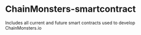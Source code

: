 # ChainMonsters-smartcontract
Includes all current and future smart contracts used to develop ChainMonsters.io
